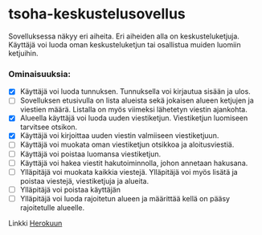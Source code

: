 # tsoha-keskustelusovellus

Sovelluksessa näkyy eri aiheita. Eri aiheiden alla on keskusteluketjuja. Käyttäjä voi luoda oman keskusteluketjun tai osallistua muiden luomiin ketjuihin.

### Ominaisuuksia:
- [x] Käyttäjä voi luoda tunnuksen. Tunnuksella voi kirjautua sisään ja ulos.
- [ ] Sovelluksen etusivulla on lista alueista sekä jokaisen alueen ketjujen ja viestien määrä. Listalla on myös viimeksi lähetetyn viestin ajankohta.
- [x] Alueella käyttäjä voi luoda uuden viestiketjun. Viestiketjun luomiseen tarvitsee otsikon.
- [x] Käyttäjä voi kirjoittaa uuden viestin valmiiseen viestiketjuun.
- [ ] Käyttäjä voi muokata oman viestiketjun otsikkoa ja aloitusviestiä.
- [ ] Käyttäjä voi  poistaa luomansa viestiketjun.
- [ ] Käyttäjä voi hakea viestit hakutoiminnolla, johon annetaan hakusana.
- [ ] Ylläpitäjä voi muokata kaikkia viestejä. Ylläpitäjä voi myös lisätä ja poistaa viestejä, viestiketjuja ja alueita.
- [ ] Ylläpitäjä voi poistaa käyttäjän
- [ ] Ylläpitäjä voi luoda rajoitetun alueen ja määrittää kellä on pääsy rajoitetulle alueelle.

Linkki [Herokuun](https://tsoha-keskustelusovellus.herokuapp.com/)
